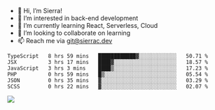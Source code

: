 - 👋 Hi, I’m Sierra!
- 👀 I’m interested in back-end development
- 🌱 I’m currently learning React, Serverless, Cloud
- 💞️ I’m looking to collaborate on learning
- 📫 Reach me via git@sierrac.dev

<!--START_SECTION:waka-->

```text
TypeScript   8 hrs 59 mins   ████████████▓░░░░░░░░░░░░   50.71 %
JSX          3 hrs 17 mins   ████▓░░░░░░░░░░░░░░░░░░░░   18.57 %
JavaScript   3 hrs 3 mins    ████▒░░░░░░░░░░░░░░░░░░░░   17.23 %
PHP          0 hrs 59 mins   █▒░░░░░░░░░░░░░░░░░░░░░░░   05.54 %
JSON         0 hrs 35 mins   ▓░░░░░░░░░░░░░░░░░░░░░░░░   03.29 %
SCSS         0 hrs 22 mins   ▓░░░░░░░░░░░░░░░░░░░░░░░░   02.07 %
```

<!--END_SECTION:waka-->


![](https://hit.yhype.me/github/profile?user_id=7351311)

